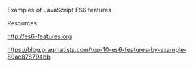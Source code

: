 
Examples of JavaScript ES6 features

Resources:

http://es6-features.org

https://blog.pragmatists.com/top-10-es6-features-by-example-80ac878794bb
